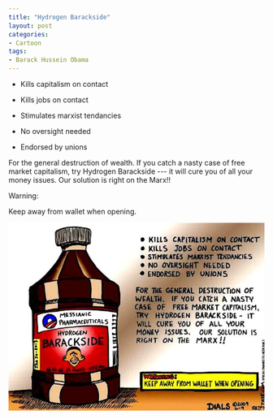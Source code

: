 ```yaml
---
title: "Hydrogen Barackside"
layout: post
categories:
- Cartoon
tags:
- Barack Hussein Obama
---
```


- Kills capitalism on contact

- Kills jobs on contact

- Stimulates marxist tendancies

- No oversight needed

- Endorsed by unions

For the general destruction of wealth. If you catch a nasty case of free market capitalism, try Hydrogen Barackside --- it will cure you of all your money issues. Our solution is right on the Marx!!

Warning:

Keep away from wallet when opening.

![Hydrogen Barackside](/assets/img/20090606-hydrogen-barackside.jpg)

